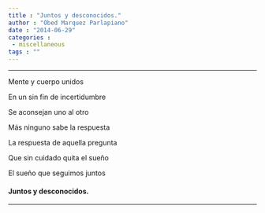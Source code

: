```yaml
---
title : "Juntos y desconocidos."
author : "Obed Marquez Parlapiano"
date : "2014-06-29"
categories : 
 - miscellaneous
tags : ""
---
```


* * *

Mente y cuerpo unidos

En un sin fin de incertidumbre

Se aconsejan uno al otro 

Más ninguno sabe la respuesta

La respuesta de aquella pregunta

Que sin cuidado quita el sueño

El sueño que seguimos juntos 

#### Juntos y desconocidos.

* * *
